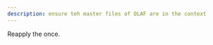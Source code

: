 ```yaml
---
description: ensure teh master files of OLAF are in the context
---
```


Reapply the <olaf-session-initialization> once.